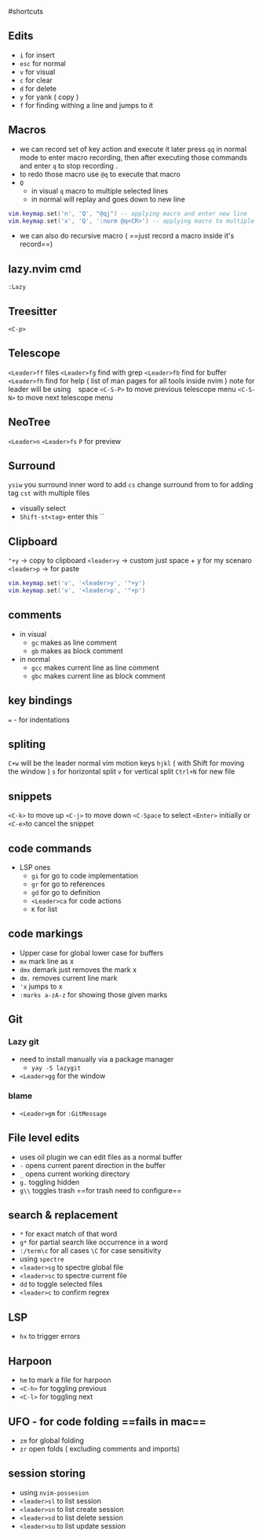 #shortcuts

## Edits
- `i` for insert
- `esc` for normal
- `v` for visual
- `c` for clear
- `d` for delete
- `y` for yank ( copy )
- `f` for finding withing a line and jumps to it
## Macros
- we can record set of key action and execute it later press `qq` in normal mode to enter macro recording, then after executing those commands and enter `q` to stop recording .
- to redo those macro use `@q` to execute that macro
- `Q` 
	- in visual `q` macro to multiple selected lines
	- in normal will replay and goes down to new line
 ```lua
vim.keymap.set('n', 'Q', "@qj") -- applying macro and enter new line
vim.keymap.set('x', 'Q', ':norm @q<CR>') -- applying macro to multiple lines

```
- we can also do recursive macro ( ==just record a macro inside it's record==)


## lazy.nvim cmd
`:Lazy`


## Treesitter
`<C-p>`
## Telescope
`<Leader>ff` files
`<Leader>fg` find with grep
`<Leader>fb` find for buffer
`<Leader>fh` find for help ( list of man pages for all tools inside nvim )
note for leader will be using ` ` space
`<C-S-P>` to move previous telescope menu
`<C-S-N>` to move next telescope menu


## NeoTree
`<Leader>n`
`<Leader>fs`
`P` for preview


## Surround
`ysiw` you surround inner word to add
`cs` change surround from to
for adding tag 
`cst`
with multiple files
- visually select
- `Shift-st<tag>` enter this
``


## Clipboard
`"+y` -> copy to clipboard
`<leader>y` -> custom just space + y for my scenaro
`<leader>p` -> for paste
```lua
vim.keymap.set('v', '<leader>y', '"+y')
vim.keymap.set('v', '<leader>p', '"+p')
```


## comments
- in visual
	- `gc` makes as line comment
	- `gb` makes as block comment
- in normal 
	- `gcc` makes current line as line comment
	- `gbc` makes current line as block comment
	
## key bindings
`=` - for indentations

## spliting
`C+w` will be the leader
normal vim motion keys `hjkl` ( with Shift for moving the window )
`s` for horizontal split
`v` for vertical split
`Ctrl+N` for new file

## snippets
`<C-k>` to move up
`<C-j>` to move down
`<C-Space` to select 
`<Enter>` initially or `<C-e>`to cancel the snippet

## code commands
- LSP ones
	- `gi` for go to code implementation
	- `gr` for go to references
	- `gd` for go to definition
	- `<Leader>ca` for code actions
	- `K` for list
## code markings
- Upper case for global lower case for buffers
- `mx` mark line as x
- `dmx` demark just removes the mark x
- `dm.` removes current line mark
- `'x` jumps to x
- `:marks a-zA-z` for showing those given marks

## Git
### Lazy git
- need to install manually via  a package manager
	- `yay -S lazygit`
- `<Leader>gg` for the window
### blame
- `<Leader>gm` for `:GitMessage`

## File level edits
-  uses oil plugin we can edit files as a normal buffer
-  `-` opens current parent direction in the buffer
- `_` opens current working directory
- `g.` toggling hidden
- `g\\` toggles trash ==for trash need to configure==
## search & replacement
- `*` for exact match of that word
- `g*` for partial search like occurrence in a word
- `:/term\c` for all cases `\C` for case sensitivity
- using `spectre`
- `<leader>sg` to spectre global file
- `<leader>sc` to spectre current file
- `dd` to toggle selected files
- `<leader>c` to confirm regrex

## LSP
- `hx` to trigger errors

## Harpoon
- `hm` to mark a file for harpoon
- `<C-h>` for toggling previous
- `<C-l>` for toggling next

## UFO - for code folding ==fails in mac==
- `zm` for global folding
- `zr` open folds ( excluding comments and imports)

## session storing
- using `nvim-possesion`
- `<leader>sl` to list session
- `<leader>sn` to list create session
- `<leader>sd` to list delete session
- `<leader>su` to list update session




